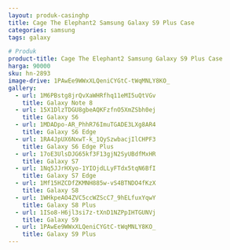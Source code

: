 ```yaml
---
layout: produk-casinghp
title: Cage The Elephant2 Samsung Galaxy S9 Plus Case
categories: samsung
tags: galaxy

# Produk
product-title: Cage The Elephant2 Samsung Galaxy S9 Plus Case
harga: 90000
sku: hn-2893
image-drive: 1PAwEe9WWxXLQeniCYGtC-tWqMNLY8KO_
gallery:
  - url: 1M6PBstg8jrQvXaWHRfhq11eMI5uQtVGv
    title: Galaxy Note 8
  - url: 15X1DlzTDGU8gbeAQKFzfnO5XmZSbh0ej
    title: Galaxy S6
  - url: 1MDADpo-AR_PhhR76ImuTGADE3LXg8AR4
    title: Galaxy S6 Edge
  - url: 1RA4JpUX6NxwT-k_1QySzwbacjIlCHPF3
    title: Galaxy S6 Edge Plus
  - url: 17oE3UlsDJG65kf3F13gjN2SyUBdfMxHR
    title: Galaxy S7
  - url: 1Nq5JJrHXyo-1YIOjdLLyFTdx5tqN6BfI
    title: Galaxy S7 Edge
  - url: 1Mf15HZCDfZKMNH885w-vS4BTNDO4fKzX
    title: Galaxy S8
  - url: 1WHkpeAO4ZVC5ccWZScC7_9hELfuxYqwY
    title: Galaxy S8 Plus
  - url: 1ISo8-H6jl3si7z-tXnD1NZPpIHTGUNVj
    title: Galaxy S9
  - url: 1PAwEe9WWxXLQeniCYGtC-tWqMNLY8KO_
    title: Galaxy S9 Plus
---
```

